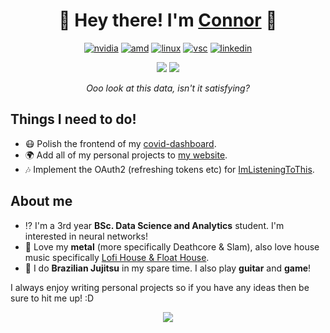 
<h1 align="center">   
  🍣 Hey there! I'm <a href=https://www.connorData.Science> Connor</a> 🍚 </h1>



<p align="center"><a href="https://www.gigabyte.com/uk/Graphics-Card/GV-N208SGAMINGOC-WHITE-8GD"><img src="https://img.shields.io/badge/NVIDIA-RTX2080S-76B900?style=for-the-badge&amp;logo=nvidia&amp;logoColor=white" alt="nvidia"></a> 
<a href="https://www.amd.com/en/products/cpu/amd-ryzen-7-5800x"><img src="https://img.shields.io/badge/AMD-Ryzen_7_5800X-ED1C24?style=for-the-badge&amp;logo=amd&amp;logoColor=white" alt="amd"></a> <a href="https://ubuntu.com"><img src="https://img.shields.io/badge/Ubuntu-E95420?style=for-the-badge&amp;logo=ubuntu&amp;logoColor=white" alt="linux"></a> 
<a href="https://code.visualstudio.com"><img src="https://img.shields.io/badge/Visual_Studio_Code-0078D4?style=for-the-badge&amp;logo=visual%20studio%20code&amp;logoColor=white" alt="vsc"></a>
<a href="https://www.linkedin.com/in/connorbrook/"><img src="https://img.shields.io/badge/LinkedIn-0077B5?style=for-the-badge&amp;logo=linkedin&amp;logoColor=white" alt="linkedin"></a></p>

<p align="center">
  <img src="https://github-profile-summary-cards.vercel.app/api/cards/repos-per-language?username=Viibrant&theme=dracula">
  <img src="https://github-profile-summary-cards.vercel.app/api/cards/productive-time?username=Viibrant&theme=dracula">
  <p align="center"> <i>Ooo look at this data, isn't it satisfying? </i></p>
</p>



## Things I need to do!
- 😷 Polish the frontend of my [covid-dashboard](https://github.com/Viibrant/covid-dashboard).
- 🌍 Add all of my personal projects to [my website](https://github.com/Viibrant/connorData.Science).
- 🎶 Implement the OAuth2 (refreshing tokens etc) for [ImListeningToThis](https://github.com/Viibrant/ImListeningToThis).


## About me
- ⁉️ I'm a 3rd year **BSc. Data Science and Analytics** student. I'm interested in neural networks!
- 🎼 Love my **metal** (more specifically Deathcore & Slam), also love house music specifically [Lofi House & Float House](https://open.spotify.com/playlist/0lvLQrp4VqEj5cO8dh0p3k?si=0f6912fc93f646db).
- 🥋 I do **Brazilian Jujitsu** in my spare time. I also play **guitar** and **game**!


I always enjoy writing personal projects so if you have any ideas then be sure to hit me up! :D

<p align="center"> <img src="https://hits.seeyoufarm.com/api/count/incr/badge.svg?url=https%3A%2F%2Fgithub.com%2FViibrant&count_bg=%237E00FF&title_bg=%23555555&icon=&icon_color=%23E7E7E7&title=hits&edge_flat=false"/>
</p>

